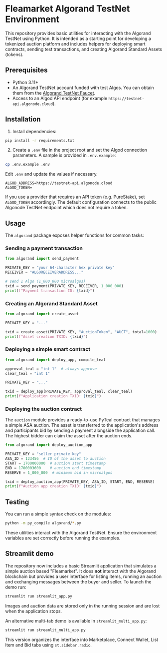 # Fleamarket Algorand TestNet Environment

This repository provides basic utilities for interacting with the Algorand
TestNet using Python. It is intended as a starting point for developing a
tokenized auction platform and includes helpers for deploying smart contracts,
sending test transactions, and creating Algorand Standard Assets (tokens).

## Prerequisites

* Python 3.11+
* An Algorand TestNet account funded with test Algos. You can obtain them from
the [Algorand TestNet Faucet](https://bank.testnet.algorand.network).
* Access to an Algod API endpoint (for example `https://testnet-api.algonode.cloud`).

## Installation

1. Install dependencies:

```bash
pip install -r requirements.txt
```

2. Create a `.env` file in the project root and set the Algod connection
   parameters. A sample is provided in `.env.example`:

```bash
cp .env.example .env
```

Edit `.env` and update the values if necessary.

```
ALGOD_ADDRESS=https://testnet-api.algonode.cloud
ALGOD_TOKEN=
```

If you use a provider that requires an API token (e.g. PureStake), set
`ALGOD_TOKEN` accordingly. The default configuration connects to the public
Algonode TestNet endpoint which does not require a token.

## Usage

The `algorand` package exposes helper functions for common tasks:

### Sending a payment transaction

```python
from algorand import send_payment

PRIVATE_KEY = "your 64-character hex private key"
RECEIVER = "ALGORECEIVERADDRESS..."

# send 1 Algo (1_000_000 microalgos)
txid = send_payment(PRIVATE_KEY, RECEIVER, 1_000_000)
print(f"Payment transaction ID: {txid}")
```

### Creating an Algorand Standard Asset

```python
from algorand import create_asset

PRIVATE_KEY = "..."

txid = create_asset(PRIVATE_KEY, "AuctionToken", "AUCT", total=1000)
print(f"Asset creation TXID: {txid}")
```

### Deploying a simple smart contract

```python
from algorand import deploy_app, compile_teal

approval_teal = "int 1"  # always approve
clear_teal = "int 1"

PRIVATE_KEY = "..."

txid = deploy_app(PRIVATE_KEY, approval_teal, clear_teal)
print(f"Application creation TXID: {txid}")
```

### Deploying the auction contract

The `auction` module provides a ready-to-use PyTeal contract that manages a
simple ASA auction. The asset is transferred to the application's address and
participants bid by sending a payment alongside the application call. The
highest bidder can claim the asset after the auction ends.

```python
from algorand import deploy_auction_app

PRIVATE_KEY = "seller private key"
ASA_ID = 123456  # ID of the asset to auction
START = 1700000000  # auction start timestamp
END = 1700003600    # auction end timestamp
RESERVE = 1_000_000  # minimum bid in microalgos

txid = deploy_auction_app(PRIVATE_KEY, ASA_ID, START, END, RESERVE)
print(f"Auction app creation TXID: {txid}")
```

## Testing

You can run a simple syntax check on the modules:

```bash
python -m py_compile algorand/*.py
```

These utilities interact with the Algorand TestNet. Ensure the environment
variables are set correctly before running the examples.

## Streamlit demo

The repository now includes a basic Streamlit application that simulates a
simple auction based "Fleamarket".  It does **not** interact with the Algorand
blockchain but provides a user interface for listing items, running an auction
and exchanging messages between the buyer and seller.  To launch the demo run:

```bash
streamlit run streamlit_app.py
```

Images and auction data are stored only in the running session and are lost when
the application stops.

An alternative multi-tab demo is available in `streamlit_multi_app.py`:

```bash
streamlit run streamlit_multi_app.py
```

This version organizes the interface into Marketplace, Connect Wallet, List Item
and Bid tabs using `st.sidebar.radio`.

